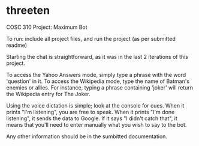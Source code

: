 threeten
========

COSC 310 Project: Maximum Bot

To run: include all project files, and run the project (as per submitted readme)

Starting the chat is straightforward, as it was in the last 2 iterations of this project.

To access the Yahoo Answers mode, simply type a phrase with the word 'question' in it.
To access the Wikipedia mode, type the name of Batman's enemies or allies.  For instance, typing a phrase containing 'joker' will return the Wikipedia entry for The Joker.

Using the voice dictation is simple; look at the console for cues.  When it prints "I'm listening", you are free to speak.  When it prints "I'm done listening", it sends the data to Google.  If it says "I didn't catch that", it means that you'll need to enter manually what you wish to say to the bot.

Any other information should be in the sumbitted documentation.
